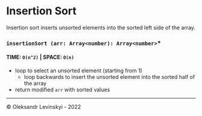 # Insertion Sort
Insertion sort inserts unsorted elements into the sorted left side of the array.

### `insertionSort (arr: Array<number): Array<number>`*
#### TIME: `O(n^2)` | SPACE: `O(n)`
* loop to select an unsorted element (starting from 1)
    * loop backwards to insert the unsorted element into the sorted half of the array 
* return modified `arr` with sorted values 

---

&copy; Oleksandr Levinskyi - 2022